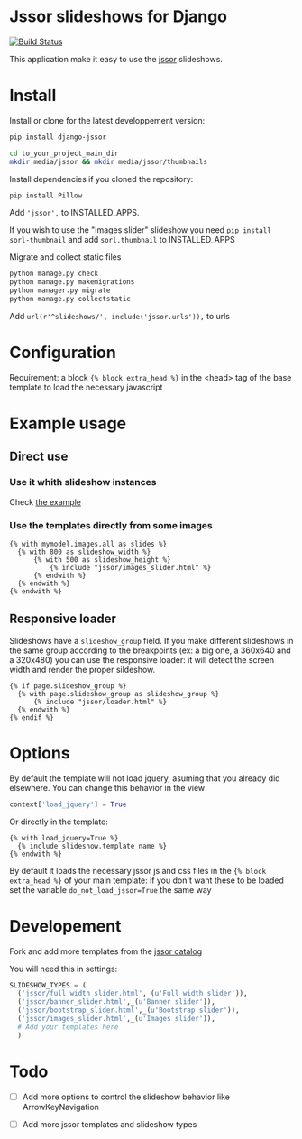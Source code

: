 # Jssor slideshows for Django

[![Build Status](https://travis-ci.org/synw/django-jssor.svg?branch=master)](https://travis-ci.org/synw/django-jssor)

This application make it easy to use the [jssor](http://jssor.com/) slideshows.

# Install

Install or clone for the latest developpement version:

  ```bash
pip install django-jssor
  ```

  ```bash
cd to_your_project_main_dir
mkdir media/jssor && mkdir media/jssor/thumbnails
  ```

Install dependencies if you cloned the repository:

  ```bash
pip install Pillow
  ```

Add `'jssor',` to INSTALLED_APPS. 

If you wish to use the "Images slider" slideshow you need `pip install sorl-thumbnail` and add `sorl.thumbnail` to INSTALLED_APPS

Migrate and collect static files

  ```bash
python manage.py check
python manage.py makemigrations
python manager.py migrate
python manage.py collectstatic
  ```

Add `url(r'^slideshows/', include('jssor.urls')),` to urls  

# Configuration

Requirement: a block `{% block extra_head %}` in the \<head\> tag of the base template to load the 
necessary javascript

# Example usage

## Direct use

### Use it whith slideshow instances

Check [the example](example)

### Use the templates directly from some images

  ```django
  {% with mymodel.images.all as slides %}
  	{% with 800 as slideshow_width %}
  		{% with 500 as slideshow_height %}
  			{% include "jssor/images_slider.html" %}
  		{% endwith %}
  	{% endwith %}
  {% endwith %}
  ```
## Responsive loader

Slideshows have a `slideshow_group` field. If you make different slideshows in the same group
according to the breakpoints (ex: a big one, a 360x640 and a 320x480) you can use the responsive loader:
it will detect the screen width and render the proper sildeshow.

  ```django
  {% if page.slideshow_group %}
  	{% with page.slideshow_group as slideshow_group %}
  		{% include "jssor/loader.html" %}
  	{% endwith %}
  {% endif %}
  ```

# Options

By default the template will not load jquery, asuming that you already did elsewhere. You can change this behavior in the view

  ```python
context['load_jquery'] = True
  ```

Or directly in the template:

  ```django
{% with load_jquery=True %}
	{% include slideshow.template_name %}
{% endwith %}
  ```

By default it loads the necessary jssor js and css files in the `{% block extra_head %}` of your main template: if you don't want these to be loaded set the variable `do_not_load_jssor=True` the same way

# Developement

Fork and add more templates from the [jssor catalog](http://jssor.com/demos/) 

You will need this in settings:

  ```python
SLIDESHOW_TYPES = (
	('jssor/full_width_slider.html',_(u'Full width slider')),
	('jssor/banner_slider.html',_(u'Banner slider')),
	('jssor/bootstrap_slider.html',_(u'Bootstrap slider')),
	('jssor/images_slider.html',_(u'Images slider')),
	# Add your templates here
	)
  ```

# Todo

- [ ] Add more options to control the slideshow behavior like ArrowKeyNavigation
- [ ] Add more jssor templates and slideshow types

